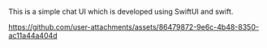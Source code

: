 This is a simple chat UI which is developed using SwiftUI and swift.



https://github.com/user-attachments/assets/86479872-9e6c-4b48-8350-ac11a44a404d

